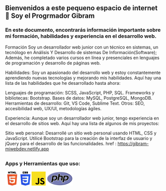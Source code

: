 ## Bienvenidos a este pequeno espacio de internet 👋 Soy el Progrmador Gibram 

### En este documento, encontrarás información importante sobre mi formación, habilidades y experiencia en el desarrollo web.

Formación
Soy un desarrollador web junior con un técnico en sistemas, un tecnólogo en Análisis Y Desarrollo de sistemas De Información(Software); Además, he completado varios cursos en línea y presenciales en lenguajes de programación y desarrollo de páginas web.


Habilidades:
Soy un apasionado del desarrollo web y estoy constantemente aprendiendo nuevas tecnologías y mejorando mis habilidades. Aquí hay una lista de las habilidades que he desarrollado hasta ahora:

Lenguajes de programación: SCSS, JavaScript, PHP, SQL. 
Frameworks y bibliotecas: Bootstrap.
Bases de datos: MySQL, PostgreSQL, MongoDB.
Herramientas de desarrollo: Git, VS Code, Sublime Text.
Otros: SEO, accesibilidad web, UX/UI, metodologías ágiles.

Experiencia:
Aunque soy un desarrollador web junior, tengo experiencia en el desarrollo de sitios web. Aquí hay una lista de algunos de mis proyectos:

Sitio web personal: Desarrollé un sitio web personal usando HTML, CSS y JavaScript. Utilicé Bootstrap para la creación de la interfaz de usuario y jQuery para el desarrollo de las funcionalidades. href : https://gibram-miwebdev.netlify.app



## 
<!-- HERRAMIENTAS -->
### Apps y Herramientas que uso:
<code><img height = "45" src = "https://github.com/KevinGibram/KevinGibram/blob/main/img/HERRAMIENTAS/HTML5.png?raw=true" ></code>
<code><img height = "45" src = "https://github.com/KevinGibram/KevinGibram/blob/main/img/HERRAMIENTAS/CSS.png?raw=true" ></code>
<code><img height = "45" src = "https://github.com/KevinGibram/KevinGibram/blob/main/img/HERRAMIENTAS/JavaScrip.png?raw=true" ></code>
<code><img height = "45" src = "https://github.com/KevinGibram/KevinGibram/blob/main/img/HERRAMIENTAS/PHP.png?raw=true"></code>

